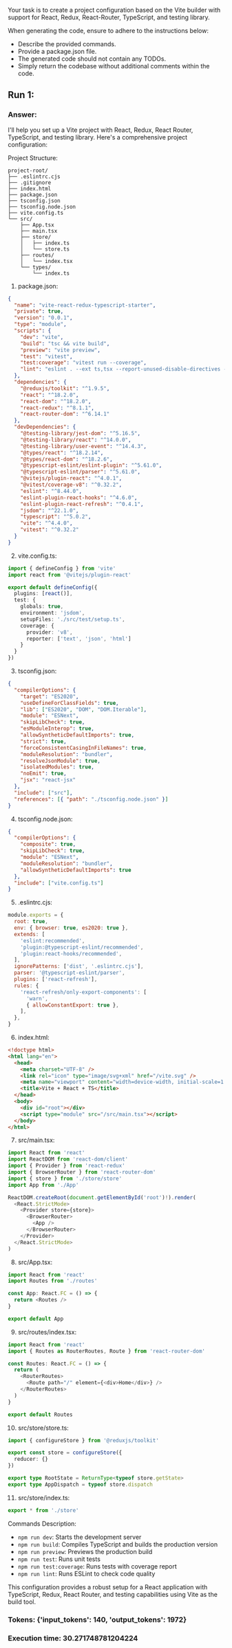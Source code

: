Your task is to create a project configuration based on the Vite builder with support for React, Redux, React-Router, TypeScript, and testing library.

When generating the code, ensure to adhere to the instructions below:
- Describe the provided commands.
- Provide a package.json file.
- The generated code should not contain any TODOs.
- Simply return the codebase without additional comments within the code.

## Run 1:
### Answer:
I'll help you set up a Vite project with React, Redux, React Router, TypeScript, and testing library. Here's a comprehensive project configuration:

Project Structure:
```
project-root/
├── .eslintrc.cjs
├── .gitignore
├── index.html
├── package.json
├── tsconfig.json
├── tsconfig.node.json
├── vite.config.ts
└── src/
    ├── App.tsx
    ├── main.tsx
    ├── store/
    │   ├── index.ts
    │   └── store.ts
    ├── routes/
    │   └── index.tsx
    └── types/
        └── index.ts
```

1. package.json:
```json
{
  "name": "vite-react-redux-typescript-starter",
  "private": true,
  "version": "0.0.1",
  "type": "module",
  "scripts": {
    "dev": "vite",
    "build": "tsc && vite build",
    "preview": "vite preview",
    "test": "vitest",
    "test:coverage": "vitest run --coverage",
    "lint": "eslint . --ext ts,tsx --report-unused-disable-directives --max-warnings 0"
  },
  "dependencies": {
    "@reduxjs/toolkit": "^1.9.5",
    "react": "^18.2.0",
    "react-dom": "^18.2.0",
    "react-redux": "^8.1.1",
    "react-router-dom": "^6.14.1"
  },
  "devDependencies": {
    "@testing-library/jest-dom": "^5.16.5",
    "@testing-library/react": "^14.0.0",
    "@testing-library/user-event": "^14.4.3",
    "@types/react": "^18.2.14",
    "@types/react-dom": "^18.2.6",
    "@typescript-eslint/eslint-plugin": "^5.61.0",
    "@typescript-eslint/parser": "^5.61.0",
    "@vitejs/plugin-react": "^4.0.1",
    "@vitest/coverage-v8": "^0.32.2",
    "eslint": "^8.44.0",
    "eslint-plugin-react-hooks": "^4.6.0",
    "eslint-plugin-react-refresh": "^0.4.1",
    "jsdom": "^22.1.0",
    "typescript": "^5.0.2",
    "vite": "^4.4.0",
    "vitest": "^0.32.2"
  }
}
```

2. vite.config.ts:
```typescript
import { defineConfig } from 'vite'
import react from '@vitejs/plugin-react'

export default defineConfig({
  plugins: [react()],
  test: {
    globals: true,
    environment: 'jsdom',
    setupFiles: './src/test/setup.ts',
    coverage: {
      provider: 'v8',
      reporter: ['text', 'json', 'html']
    }
  }
})
```

3. tsconfig.json:
```json
{
  "compilerOptions": {
    "target": "ES2020",
    "useDefineForClassFields": true,
    "lib": ["ES2020", "DOM", "DOM.Iterable"],
    "module": "ESNext",
    "skipLibCheck": true,
    "esModuleInterop": true,
    "allowSyntheticDefaultImports": true,
    "strict": true,
    "forceConsistentCasingInFileNames": true,
    "moduleResolution": "bundler",
    "resolveJsonModule": true,
    "isolatedModules": true,
    "noEmit": true,
    "jsx": "react-jsx"
  },
  "include": ["src"],
  "references": [{ "path": "./tsconfig.node.json" }]
}
```

4. tsconfig.node.json:
```json
{
  "compilerOptions": {
    "composite": true,
    "skipLibCheck": true,
    "module": "ESNext",
    "moduleResolution": "bundler",
    "allowSyntheticDefaultImports": true
  },
  "include": ["vite.config.ts"]
}
```

5. .eslintrc.cjs:
```javascript
module.exports = {
  root: true,
  env: { browser: true, es2020: true },
  extends: [
    'eslint:recommended',
    'plugin:@typescript-eslint/recommended',
    'plugin:react-hooks/recommended',
  ],
  ignorePatterns: ['dist', '.eslintrc.cjs'],
  parser: '@typescript-eslint/parser',
  plugins: ['react-refresh'],
  rules: {
    'react-refresh/only-export-components': [
      'warn',
      { allowConstantExport: true },
    ],
  },
}
```

6. index.html:
```html
<!doctype html>
<html lang="en">
  <head>
    <meta charset="UTF-8" />
    <link rel="icon" type="image/svg+xml" href="/vite.svg" />
    <meta name="viewport" content="width=device-width, initial-scale=1.0" />
    <title>Vite + React + TS</title>
  </head>
  <body>
    <div id="root"></div>
    <script type="module" src="/src/main.tsx"></script>
  </body>
</html>
```

7. src/main.tsx:
```typescript
import React from 'react'
import ReactDOM from 'react-dom/client'
import { Provider } from 'react-redux'
import { BrowserRouter } from 'react-router-dom'
import { store } from './store/store'
import App from './App'

ReactDOM.createRoot(document.getElementById('root')!).render(
  <React.StrictMode>
    <Provider store={store}>
      <BrowserRouter>
        <App />
      </BrowserRouter>
    </Provider>
  </React.StrictMode>
)
```

8. src/App.tsx:
```typescript
import React from 'react'
import Routes from './routes'

const App: React.FC = () => {
  return <Routes />
}

export default App
```

9. src/routes/index.tsx:
```typescript
import React from 'react'
import { Routes as RouterRoutes, Route } from 'react-router-dom'

const Routes: React.FC = () => {
  return (
    <RouterRoutes>
      <Route path="/" element={<div>Home</div>} />
    </RouterRoutes>
  )
}

export default Routes
```

10. src/store/store.ts:
```typescript
import { configureStore } from '@reduxjs/toolkit'

export const store = configureStore({
  reducer: {}
})

export type RootState = ReturnType<typeof store.getState>
export type AppDispatch = typeof store.dispatch
```

11. src/store/index.ts:
```typescript
export * from './store'
```

Commands Description:
- `npm run dev`: Starts the development server
- `npm run build`: Compiles TypeScript and builds the production version
- `npm run preview`: Previews the production build
- `npm run test`: Runs unit tests
- `npm run test:coverage`: Runs tests with coverage report
- `npm run lint`: Runs ESLint to check code quality

This configuration provides a robust setup for a React application with TypeScript, Redux, React Router, and testing capabilities using Vite as the build tool.

### Tokens: {'input_tokens': 140, 'output_tokens': 1972}
### Execution time: 30.271748781204224
